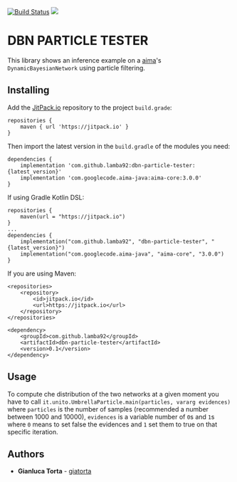 [![Build Status](https://travis-ci.org/lamba92/dbn-particle-tester.svg?branch=master)](https://travis-ci.org/lamba92/dbn-particle-tester) [![](https://jitpack.io/v/lamba92/dbn-particle-tester.svg)](https://jitpack.io/#lamba92/dbn-particle-tester)

# DBN PARTICLE TESTER

This library shows an inference example on a [aima](https://github.com/aimacode/aima-java)'s `DynamicBayesianNetwork` using particle filtering. 

## Installing

Add the [JitPack.io](http://jitpack.io) repository to the project `build.grade`:
```
repositories {
    maven { url 'https://jitpack.io' }
}
```

Then import the latest version in the `build.gradle` of the modules you need:

```
dependencies {
    implementation 'com.github.lamba92:dbn-particle-tester:{latest_version}'
    implementation 'com.googlecode.aima-java:aima-core:3.0.0'
}
```

If using Gradle Kotlin DSL:
```
repositories {
    maven(url = "https://jitpack.io")
}
...
dependencies {
    implementation("com.github.lamba92", "dbn-particle-tester", "{latest_version}")
    implementation("com.googlecode.aima-java", "aima-core", "3.0.0")
}
```

If you are using Maven:
```
<repositories>
	<repository>
	    <id>jitpack.io</id>
	    <url>https://jitpack.io</url>
	</repository>
</repositories>
```
```
<dependency>
    <groupId>com.github.lamba92</groupId>
    <artifactId>dbn-particle-tester</artifactId>
    <version>0.1</version>
</dependency>
```

## Usage

To compute che distribution of the two networks at a given moment you have to call `it.unito.UmbrellaParticle.main(particles, vararg evidences)` where `particles` is the number of samples (recommended a number between 1000 and 10000), `evidences` is a variable number of `0`s and `1`s where `0` means to set false the evidences and `1` set them to true on that specific iteration.

## Authors

* **Gianluca Torta** - [giatorta](https://github.com/giatorta)
